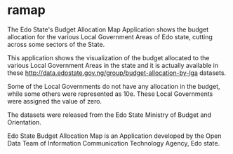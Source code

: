 ramap
=====
The Edo State's Budget Allocation Map Application shows the budget allocation for the various Local Government Areas of Edo state, cutting across some sectors of the State.

This application shows the visualization of the budget allocated to the various Local Government Areas in the state and it is actually available in these http://data.edostate.gov.ng/group/budget-allocation-by-lga datasets.

Some of the Local Governments do not have any allocation in the budget, while some others were represented as 10e. These Local Governments were assigned the value of zero.

The datasets were released from the Edo State Ministry of Budget and Orientation.

Edo State Budget Allocation Map is an Application developed by the Open Data Team of Information Communication Technology Agency, Edo state.
